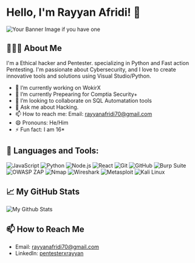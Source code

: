 # Hello, I'm Rayyan Afridi! 👋

![Your Banner Image if you have one](https://github.com/kaliafridi/Picture/blob/main/438100595_7597096127022909_2545304076164165838_n.jpg)

## 👨🏻‍💻 About Me

I'm a Ethical hacker and Pentester. specializing in Python and Fast action Pentesting. I'm passionate about Cybersecurity, and I love to create innovative tools and solutions using Visual Studio/Python.

- 🔭 I’m currently working on WokirX
- 🌱 I’m currently Prepearing for Comptia Security+
- 👯 I’m looking to collaborate on SQL Automatation tools
- 💬 Ask me about Hacking.
- 📫 How to reach me: Email: [rayyanafridi70@gmail.com](mailto:rayyanafridi70@gmail.com)
- 😄 Pronouns: He/Him
- ⚡ Fun fact: I am 16*

## 🚀 Languages and Tools:

![JavaScript](https://img.shields.io/badge/-JavaScript-black?style=flat-square&logo=javascript)
![Python](https://img.shields.io/badge/-Python-black?style=flat-square&logo=Python)
![Node.js](https://img.shields.io/badge/-Node.js-black?style=flat-square&logo=node.js)
![React](https://img.shields.io/badge/-React-black?style=flat-square&logo=react)
![Git](https://img.shields.io/badge/-Git-black?style=flat-square&logo=git)
![GitHub](https://img.shields.io/badge/-GitHub-181717?style=flat-square&logo=github)
![Burp Suite](https://img.shields.io/badge/-Burp%20Suite-black?style=flat-square&logo=burpsuite&logoColor=red)
![OWASP ZAP](https://img.shields.io/badge/-OWASP%20ZAP-black?style=flat-square&logo=owasp)
![Nmap](https://img.shields.io/badge/-Nmap-black?style=flat-square&logo=nmap)
![Wireshark](https://img.shields.io/badge/-Wireshark-1679A7?style=flat-square&logo=wireshark)
![Metasploit](https://img.shields.io/badge/-Metasploit-black?style=flat-square&logo=metasploit)
![Kali Linux](https://img.shields.io/badge/-Kali%20Linux-557C94?style=flat-square&logo=kali-linux)

## 📈 My GitHub Stats

![My Github Stats](https://github-readme-stats.vercel.app/api?username=kaliafridi&show_icons=true&theme=radical)

## 📫 How to Reach Me

- Email: [rayyanafridi70@gmail.com](mailto:rayyanafridi70@gmail.com)
- LinkedIn: [pentesterxrayyan](https://www.linkedin.com/in/pentesterxrayyan/)
